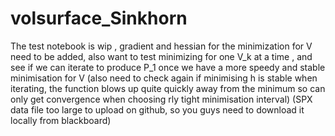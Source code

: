# volsurface_Sinkhorn
The test notebook is wip , gradient and hessian for the minimization for V need to be added, also want to test minimizing for one V_k at a time ,
and see if we can iterate to produce P_1 once we have a more speedy and stable minimisation for V
(also need to check again if minimising h is stable when iterating, the function blows up quite quickly away from the minimum so can only get convergence when choosing rly 
tight minimisation interval)
(SPX data file too large to upload on github, so you guys need to download it locally from blackboard)
